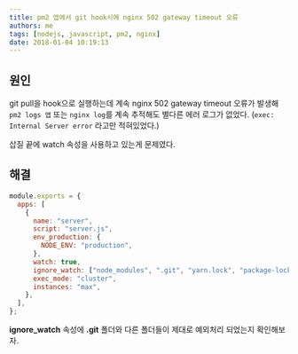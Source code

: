 ```yaml
---
title: pm2 앱에서 git hook시에 nginx 502 gateway timeout 오류
authors: me
tags: [nodejs, javascript, pm2, nginx]
date: 2018-01-04 10:19:13
---
```


## 원인

git pull을 hook으로 실행하는데 계속 nginx 502 gateway timeout 오류가 발생해 `pm2 logs 앱` 또는 `nginx log`를 계속 추적해도 별다른 에러 로그가 없었다. (`exec: Internal Server error` 라고만 적혀있었다.)

삽질 끝에 watch 속성을 사용하고 있는게 문제였다.

## 해결

```js title="ecosystem.config.js"
module.exports = {
  apps: [
    {
      name: "server",
      script: "server.js",
      env_production: {
        NODE_ENV: "production",
      },
      watch: true,
      ignore_watch: ["node_modules", ".git", "yarn.lock", "package-lock.json"],
      exec_mode: "cluster",
      instances: "max",
    },
  ],
};
```

**ignore_watch** 속성에 **.git** 폴더와 다른 폴더들이 제대로 예외처리 되었는지 확인해보자.
